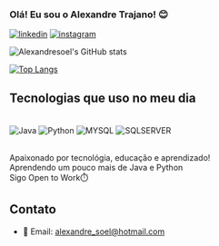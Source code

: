 
### Olá! Eu sou o Alexandre Trajano! 😊

[![linkedin](https://img.shields.io/badge/LinkedIn-0077B5?style=for-the-badge&logo=linkedin&logoColor=white)](https://www.linkedin.com/in/alexandre-trajano-125a69132/)
[![instagram](https://img.shields.io/badge/Instagram-E4405F?style=for-the-badge&logo=instagram&logoColor=white)](https://www.instagram.com/alexandresoel/)

![Alexandresoel's GitHub stats](https://github-readme-stats.vercel.app/api?username=alexandresoel&show_icons=true&theme=dracula)

[![Top Langs](https://github-readme-stats.vercel.app/api/top-langs/?username=alexandresoel)](https://github.com/anuraghazra/github-readme-stats)

## Tecnologias que uso no meu dia

<div style="display: inline_block"><br/>
	<img align="center" alt="Java" src="https://img.shields.io/badge/Java-ED8B00?style=for-the-badge&logo=java&logoColor=white"/>
	<img align="center" alt="Python" src="https://img.shields.io/badge/Python-14354C?style=for-the-badge&logo=python&logoColor=white"/>
	<img align="center" alt="MYSQL" src="https://img.shields.io/badge/MySQL-00000F?style=for-the-badge&logo=mysql&logoColor=white"/>
	<img align="center" alt="SQLSERVER" src="https://img.shields.io/badge/Microsoft%20SQL%20Server-CC2927?style=for-the-badge&logo=microsoft%20sql%20server&logoColor=white"/>
</div><br/>

Apaixonado por tecnológia, educação e aprendizado!<br/>
Aprendendo um pouco mais de Java e Python<br/>
Sigo Open to Work⏱️

## Contato
- 📧 Email: alexandre_soel@hotmail.com

